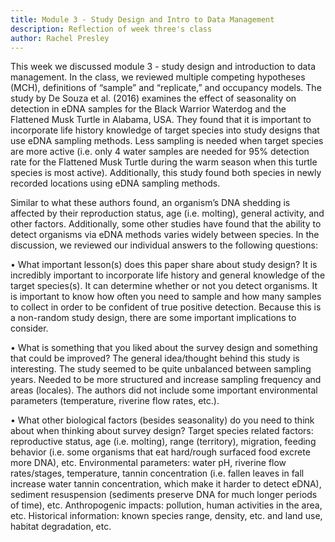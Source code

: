 ```yaml
---
title: Module 3 - Study Design and Intro to Data Management
description: Reflection of week three's class
author: Rachel Presley
---
```


This week we discussed module 3 - study design and introduction to data management. In the class, we reviewed multiple competing hypotheses (MCH), definitions of “sample” and “replicate,” and occupancy models. The study by De Souza et al. (2016) examines the effect of seasonality on detection in eDNA samples for the Black Warrior Waterdog and the Flattened Musk Turtle in Alabama, USA. They found that it is important to incorporate life history knowledge of target species into study designs that use eDNA sampling methods. Less sampling is needed when target species are more active (i.e. only 4 water samples are needed for 95% detection rate for the Flattened Musk Turtle during the warm season when this turtle species is most active). Additionally, this study found both species in newly recorded locations using eDNA sampling methods. 

Similar to what these authors found, an organism’s DNA shedding is affected by their reproduction status, age (i.e. molting), general activity, and other factors. Additionally, some other studies have found that the ability to detect organisms via eDNA methods varies widely between species. In the discussion, we reviewed our individual answers to the following questions: 

•	What important lesson(s) does this paper share about study design? It is incredibly important to incorporate life history and general knowledge of the target species(s). It can determine whether or not you detect organisms. It is important to know how often you need to sample and how many samples to collect in order to be confident of true positive detection. Because this is a non-random study design, there are some important implications to consider.

•	What is something that you liked about the survey design and something that could be improved? The general idea/thought behind this study is interesting. The study seemed to be quite unbalanced between sampling years. Needed to be more structured and increase sampling frequency and areas (locales). The authors did not include some important environmental parameters (temperature, riverine flow rates, etc.).

•	What other biological factors (besides seasonality) do you need to think about when thinking about survey design? Target species related factors: reproductive status, age (i.e. molting), range (territory), migration, feeding behavior (i.e. some organisms that eat hard/rough surfaced food excrete more DNA), etc. Environmental parameters: water pH, riverine flow rates/stages, temperature, tannin concentration (i.e. fallen leaves in fall increase water tannin concentration, which make it harder to detect eDNA), sediment resuspension (sediments preserve DNA for much longer periods of time), etc. Anthropogenic impacts: pollution, human activities in the area, etc. Historical information: known species range, density, etc. and land use, habitat degradation, etc.
